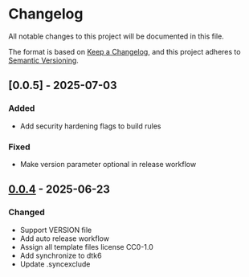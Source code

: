 # Changelog

All notable changes to this project will be documented in this file.

The format is based on [Keep a Changelog](https://keepachangelog.com/en/1.0.0/),
and this project adheres to [Semantic Versioning](https://semver.org/spec/v2.0.0.html).

## [0.0.5] - 2025-07-03

### Added

- Add security hardening flags to build rules

### Fixed

- Make version parameter optional in release workflow

## [0.0.4] - 2025-06-23

### Changed

- Support VERSION file
- Add auto release workflow
- Assign all template files license CC0-1.0
- Add synchronize to dtk6
- Update .syncexclude

[0.0.4]: https://github.com/linuxdeepin/dtklog/compare/0.0.3..0.0.4

<!-- generated by git-cliff -->
